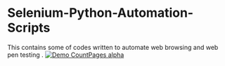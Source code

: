 # Selenium-Python-Automation-Scripts
This contains some of codes written to automate web browsing and web pen testing .
[![Demo CountPages alpha](https://share.gifyoutube.com/KzB6Gb.gif)](https://www.youtube.com/watch?v=ek1j272iAmc)
